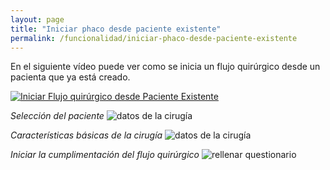 ```yaml
---
layout: page
title: "Iniciar phaco desde paciente existente"
permalink: /funcionalidad/iniciar-phaco-desde-paciente-existente
---
```


En el siguiente vídeo puede ver como se inicia un flujo quirúrgico desde un pacienta que ya está creado.


[![Iniciar Flujo quirúrgico desde Paciente Existente](https://docs.phacobook.com/assets/images/videoThumbnail.png)](https://www.phacobook.com/assets/video/newSurgeryFromExistingPatient.mp4 "Iniciar Flujo quirúrgico desde Paciente Existente")


_Selección del paciente_
![datos de la cirugía](https://docs.phacobook.com/assets/images/patientSelection.png)

_Características básicas de la cirugía_
![datos de la cirugía](https://docs.phacobook.com/assets/images/surgeryAttrs.png)

_Iniciar la cumplimentación del flujo quirúrgico_
![rellenar questionario](https://docs.phacobook.com/assets/images/medomsForm.png)
